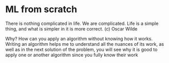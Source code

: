 
# ML from scratch

There is nothing complicated in life. We are complicated. Life is a simple thing, and what is simpler in it is more correct. (c) Oscar Wilde

Why?
How can you apply an algorithm without knowing how it works. Writing an algorithm helps me to understand all the nuances of its work, as well as in the next solution of the problem, you will see why it is good to apply one or another algorithm since you fully know their work

